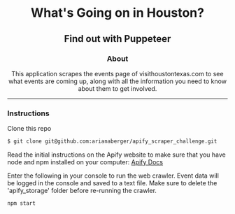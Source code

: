 <center>
<h1>What's Going on in Houston?</h1>
<h2>Find out with Puppeteer</h2>


<h3>About</h3>
This application scrapes the events page of visithoustontexas.com to see what events are coming up, along with all the information you need to know about them to get involved.
</center>
<hr>

<h3>Instructions</h3>

Clone this repo

```bash
$ git clone git@github.com:arianaberger/apify_scraper_challenge.git
```

Read the initial instructions on the Apify website to make sure that you have node and npm installed on your computer: <a href='https://sdk.apify.com/docs/guides/gettingstarted'>Apify Docs</a>

Enter the following in your console to run the web crawler. Event data will be logged in the console and saved to a text file. Make sure to delete the 'apify_storage' folder before re-running the crawler.

```bash
npm start
```
